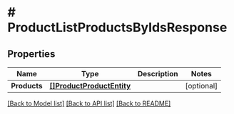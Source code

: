 # # ProductListProductsByIdsResponse


## Properties 


Name | Type | Description | Notes
------------ | ------------- | ------------- | -------------
**Products**| [**[]ProductProductEntity**](ProductProductEntity.md) |   | [optional]


[[Back to Model list]](../../README.md#models) [[Back to API list]](../../README.md#endpoints) [[Back to README]](../../README.md)


